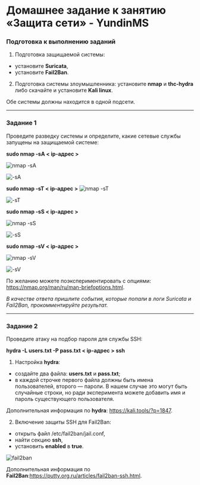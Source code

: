  # Домашнее задание к занятию «Защита сети» - YundinMS

### Подготовка к выполнению заданий

1. Подготовка защищаемой системы:

- установите **Suricata**,
- установите **Fail2Ban**.

2. Подготовка системы злоумышленника: установите **nmap** и **thc-hydra** либо скачайте и установите **Kali linux**.

Обе системы должны находится в одной подсети.

------

### Задание 1

Проведите разведку системы и определите, какие сетевые службы запущены на защищаемой системе:

**sudo nmap -sA < ip-адрес >**

![nmap -sA](https://github.com/YundinMS/slrb-screen/blob/main/Defender/nmap%20-sA.png)

![-sA](https://github.com/YundinMS/slrb-screen/blob/main/Defender/-sA.png)

**sudo nmap -sT < ip-адрес >**
![nmap -sT](https://github.com/YundinMS/slrb-screen/blob/main/Defender/nmap%20-sT.png)

![-sT](https://github.com/YundinMS/slrb-screen/blob/main/Defender/-sT.png)

**sudo nmap -sS < ip-адрес >**

![nmap -sS](https://github.com/YundinMS/slrb-screen/blob/main/Defender/nmap%20-sV%20-sS.png)

![-sS](https://github.com/YundinMS/slrb-screen/blob/main/Defender/-sS.png)

**sudo nmap -sV < ip-адрес >**


![nmap -sV](https://github.com/YundinMS/slrb-screen/blob/main/Defender/nmap%20-sV%20-sS.png)

![-sV](https://github.com/YundinMS/slrb-screen/blob/main/Defender/-sV.png)

По желанию можете поэкспериментировать с опциями: https://nmap.org/man/ru/man-briefoptions.html.


*В качестве ответа пришлите события, которые попали в логи Suricata и Fail2Ban, прокомментируйте результат.*

------

### Задание 2

Проведите атаку на подбор пароля для службы SSH:

**hydra -L users.txt -P pass.txt < ip-адрес > ssh**

1. Настройка **hydra**: 
 
 - создайте два файла: **users.txt** и **pass.txt**;
 - в каждой строчке первого файла должны быть имена пользователей, второго — пароли. В нашем случае это могут быть случайные строки, но ради эксперимента можете добавить имя и пароль существующего пользователя.

Дополнительная информация по **hydra**: https://kali.tools/?p=1847.

2. Включение защиты SSH для Fail2Ban:

-  открыть файл /etc/fail2ban/jail.conf,
-  найти секцию **ssh**,
-  установить **enabled**  в **true**.

![fail2ban](https://github.com/YundinMS/slrb-screen/blob/main/Defender/fail2ban.png)

Дополнительная информация по **Fail2Ban**:https://putty.org.ru/articles/fail2ban-ssh.html.
